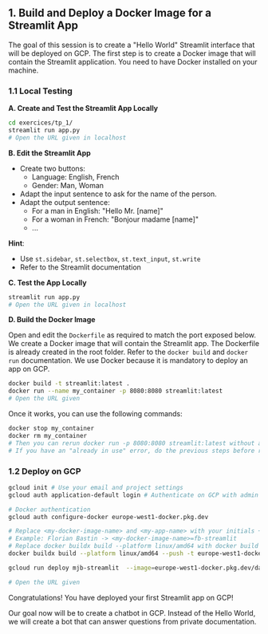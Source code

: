 
## 1. Build and Deploy a Docker Image for a Streamlit App

The goal of this session is to create a "Hello World" Streamlit interface that will be deployed on GCP.
The first step is to create a Docker image that will contain the Streamlit application. You need to have Docker installed on your machine.

### 1.1 Local Testing

**A. Create and Test the Streamlit App Locally**

```bash
cd exercices/tp_1/
streamlit run app.py
# Open the URL given in localhost
```

**B. Edit the Streamlit App**

- Create two buttons:
    - Language: English, French
    - Gender: Man, Woman
- Adapt the input sentence to ask for the name of the person.
- Adapt the output sentence:
    - For a man in English: "Hello Mr. [name]"
    - For a woman in French: "Bonjour madame [name]"
    - ...

**Hint**:
- Use `st.sidebar`, `st.selectbox`, `st.text_input`, `st.write`
- Refer to the Streamlit documentation

**C. Test the App Locally**

```bash
streamlit run app.py
# Open the URL given in localhost
```

**D. Build the Docker Image**

Open and edit the `Dockerfile` as required to match the port exposed below. We create a Docker image that will contain the Streamlit app. The Dockerfile is already created in the root folder. Refer to the `docker build` and `docker run` documentation. We use Docker because it is mandatory to deploy an app on GCP.

```bash
docker build -t streamlit:latest .
docker run --name my_container -p 8080:8080 streamlit:latest
# Open the URL given
```

Once it works, you can use the following commands:

```bash
docker stop my_container
docker rm my_container
# Then you can rerun docker run -p 8080:8080 streamlit:latest without any problems
# If you have an "already in use" error, do the previous steps before rerunning
```

### 1.2 Deploy on GCP

```bash
gcloud init # Use your email and project settings
gcloud auth application-default login # Authenticate on GCP with admin account

# Docker authentication
gcloud auth configure-docker europe-west1-docker.pkg.dev

# Replace <my-docker-image-name> and <my-app-name> with your initials + -streamlit
# Example: Florian Bastin -> <my-docker-image-name>=fb-streamlit
# Replace docker buildx build --platform linux/amd64 with docker build -t if it does not work
docker buildx build --platform linux/amd64 --push -t europe-west1-docker.pkg.dev/dauphine-437611/dauphine-ar/mjb-streamlit:latest -f Dockerfile .

gcloud run deploy mjb-streamlit  --image=europe-west1-docker.pkg.dev/dauphine-437611/dauphine-ar/mjb-streamlit:latest --platform=managed --region=europe-west1 --allow-unauthenticated

# Open the URL given
```

Congratulations! You have deployed your first Streamlit app on GCP!

Our goal now will be to create a chatbot in GCP.
Instead of the Hello World, we will create a bot that can answer questions from private documentation.
